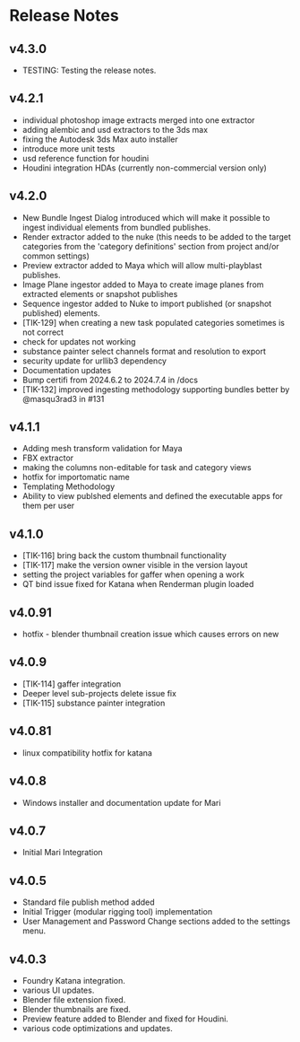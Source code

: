 # Release Notes

## v4.3.0
- TESTING: Testing the release notes.

## v4.2.1
- individual photoshop image extracts merged into one extractor
- adding alembic and usd extractors to the 3ds max
- fixing the Autodesk 3ds Max auto installer
- introduce more unit tests
- usd reference function for houdini
- Houdini integration HDAs (currently non-commercial version only)

## v4.2.0
- New Bundle Ingest Dialog introduced which will make it possible to ingest individual elements from bundled publishes.
- Render extractor added to the nuke (this needs to be added to the target categories from the 'category definitions' section from project and/or common settings)
- Preview extractor added to Maya which will allow multi-playblast publishes.
- Image Plane ingestor added to Maya to create image planes from extracted elements or snapshot publishes
- Sequence ingestor added to Nuke to import published (or snapshot published) elements.
- [TIK-129] when creating a new task populated categories sometimes is not correct
- check for updates not working 
- substance painter select channels format and resolution to export
- security update for urllib3 dependency
- Documentation updates
- Bump certifi from 2024.6.2 to 2024.7.4 in /docs
- [TIK-132] improved ingesting methodology supporting bundles better by @masqu3rad3 in #131

## v4.1.1
- Adding mesh transform validation for Maya
- FBX extractor
- making the columns non-editable for task and category views
- hotfix for importomatic name
- Templating Methodology
- Ability to view publshed elements and defined the executable apps for them per user

## v4.1.0
- [TIK-116] bring back the custom thumbnail functionality
- [TIK-117] make the version owner visible in the version layout
- setting the project variables for gaffer when opening a work
- QT bind issue fixed for Katana when Renderman plugin loaded

## v4.0.91
- hotfix - blender thumbnail creation issue which causes errors on new

## v4.0.9
- [TIK-114] gaffer integration
- Deeper level sub-projects delete issue fix
- [TIK-115] substance painter integration

## v4.0.81
- linux compatibility hotfix for katana

## v4.0.8
- Windows installer and documentation update for Mari

## v4.0.7
- Initial Mari Integration

## v4.0.5
- Standard file publish method added
- Initial Trigger (modular rigging tool) implementation
- User Management and Password Change sections added to the settings menu.

## v4.0.3
- Foundry Katana integration.
- various UI updates.
- Blender file extension fixed.
- Blender thumbnails are fixed.
- Preview feature added to Blender and fixed for Houdini.
- various code optimizations and updates.